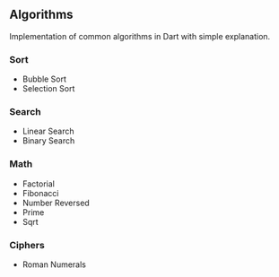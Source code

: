 Algorithms
-----------
Implementation of common algorithms in Dart with simple explanation.

### Sort
* Bubble Sort
* Selection Sort

### Search
* Linear Search
* Binary Search

### Math
* Factorial
* Fibonacci
* Number Reversed
* Prime
* Sqrt

### Ciphers
* Roman Numerals
